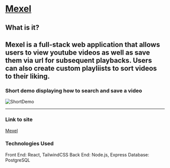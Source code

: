 # [Mexel](https://github.com/tran-christopher/Mexel)

## What is it?

Mexel is a full-stack web application that allows users to view youtube videos as well as save them via url for subsequent playbacks. Users can also create custom playliists to sort videos to their liking.
---

### Short demo displaying how to search and save a video


![ShortDemo](https://github.com/tran-christopher/Mexel/assets/145728509/85262982-b6b0-4d32-8433-146baebe217b)

---

### Link to site

[Mexel](http://mexel-music-dev.us-west-1.elasticbeanstalk.com/)

### Technologies Used

Front End: React, TailwindCSS
Back End: Node.js, Express
Database: PostgreSQL

